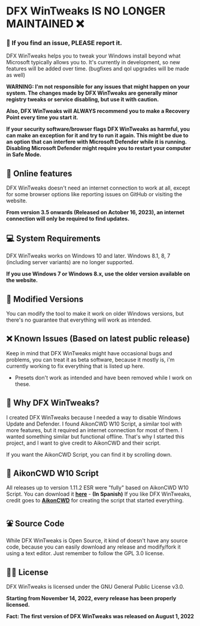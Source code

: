 # DFX WinTweaks IS NO LONGER MAINTAINED ❌

### 🙏 If you find an issue, PLEASE report it.

DFX WinTweaks helps you to tweak your Windows install beyond what Microsoft typically allows you to. It's currently in development, so new features will be added over time. (bugfixes and qol upgrades will be made as well)

**WARNING: I'm not responsible for any issues that might happen on your system. The changes made by DFX WinTweaks are generally minor registry tweaks or service disabling, but use it with caution.**

**Also, DFX WinTweaks will ALWAYS recommend you to make a Recovery Point every time you start it.**

**If your security software/browser flags DFX WinTweaks as harmful, you can make an exception for it and try to run it again. This might be due to an option that can interfere with Microsoft Defender while it is running. Disabling Microsoft Defender might require you to restart your computer in Safe Mode.**

## 🐇 Online features
DFX WinTweaks doesn't need an internet connection to work at all, except for some browser options like reporting issues on GitHub or visiting the website.

**From version 3.5 onwards (Released on Actober 16, 2023), an internet connection will only be required to find updates.**

## 💻 System Requirements
DFX WinTweaks works on Windows 10 and later. Windows 8.1, 8, 7 (including server variants) are no longer supported.

**If you use Windows 7 or Windows 8.x, use the older version available on the website.**

## 💱 Modified Versions
You can modify the tool to make it work on older Windows versions, but there's no guarantee that everything will work as intended.

## ❌ Known Issues (Based on latest public release)
Keep in mind that DFX WinTweaks might have occasional bugs and problems, you can treat it as beta software, because it mostly is, i'm currently working to fix everything that is listed up here.
- Presets don't work as intended and have been removed while I work on these.

## 🧀 Why DFX WinTweaks?
I created DFX WinTweaks because I needed a way to disable Windows Update and Defender. I found AikonCWD W10 Script, a similar tool with more features, but it required an internet connection for most of them. I wanted something similar but functional offline. That's why I started this project, and I want to give credit to AikonCWD and their script.

If you want the AikonCWD Script, you can find it by scrolling down.

## 🧭 AikonCWD W10 Script
All releases up to version 1.11.2 ESR were "fully" based on AikonCWD W10 Script. You can download it [**here**](https://github.com/aikoncwd/win10script) - **(In Spanish)**
If you like DFX WinTweaks, credit goes to [**AikonCWD**](https://github.com/aikoncwd) for creating the script that started everything.

## ⛲ Source Code
While DFX WinTweaks is Open Source, it kind of doesn't have any source code, because you can easily download any release and modify/fork it using a text editor. Just remember to follow the GPL 3.0 license.

## 👨‍🎓 License
DFX WinTweaks is licensed under the GNU General Public License v3.0.

**Starting from November 14, 2022, every release has been properly licensed.**

**Fact: The first version of DFX WinTweaks was released on August 1, 2022**
